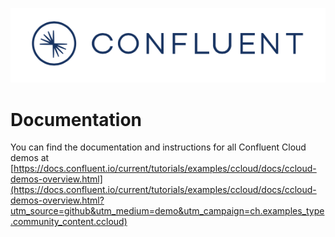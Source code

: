 ![image](../images/confluent-logo-300-2.png)

# Documentation

You can find the documentation and instructions for all Confluent Cloud demos at [https://docs.confluent.io/current/tutorials/examples/ccloud/docs/ccloud-demos-overview.html](https://docs.confluent.io/current/tutorials/examples/ccloud/docs/ccloud-demos-overview.html?utm_source=github&utm_medium=demo&utm_campaign=ch.examples_type.community_content.ccloud)

